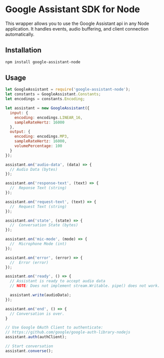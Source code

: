 # Google Assistant SDK for Node

This wrapper allows you to use the Google Assistant api in any Node application.
It handles events, audio buffering, and client connection automatically.

## Installation
```sh
npm install google-assistant-node
```

## Usage
```js
let GoogleAssistant = require('google-assistant-node');
let constants = GoogleAssistant.Constants;
let encodings = constants.Encoding;

let assistant = new GoogleAssistant({
  input: {
    encoding: encodings.LINEAR_16,
    sampleRateHertz: 16000
  },
  output: {
    encoding: encodings.MP3,
    sampleRateHertz: 16000,
    volumePercentage: 100
  }
});

assistant.on('audio-data', (data) => {
  // Audio Data (bytes)
});

assistant.on('response-text', (text) => {
  //  Reponse Text (string)
});

assistant.on('request-text', (text) => {
  //  Request Text (string)
});

assistant.on('state', (state) => {
  //  Conversation State (bytes)
});

assistant.on('mic-mode', (mode) => {
  //  Microphone Mode (int)
});

assistant.on('error', (error) => {
  //  Error (error)
});

assistant.on('ready', () => {
  // Assistant is ready to accept audio data
  // NOTE: Does not implement stream.Writable. pipe() does not work.

  assistant.write(audioData);
});

assistant.on('end', () => {
  // Conversation is over. 
}

// Use Google OAuth Client to authenticate: 
// https://github.com/google/google-auth-library-nodejs
assistant.auth(authClient);

// Start conversation
assistant.converse();
```

